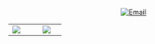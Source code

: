 <p align="center">
<a href="mailto:MathBeWithCode@gmail.com"><img alt="Email" src="https://img.shields.io/badge/Email-MathBeWithCode@gmail.com-blue?style=flat-square&logo=gmail"></a>
</p>

<table width="100%"> 
  <tr>
    <td width="40%">
      <img src="https://github-readme-stats.vercel.app/api?username=dzylikecode&show_icons=true&theme=algolia">
    </td>
    <td width="30%">
      <img src="https://github-readme-stats-eight-theta.vercel.app/api/top-langs/?username=dzylikecode&layout=compact&langs_count=8&theme=algolia">
    </td>
  </tr>
</table>
